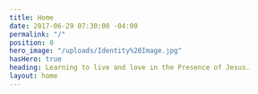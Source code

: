 ```yaml
---
title: Home
date: 2017-06-29 07:30:00 -04:00
permalink: "/"
position: 0
hero_image: "/uploads/Identity%20Image.jpg"
hasHero: true
heading: Learning to live and love in the Presence of Jesus.
layout: home
---
```





